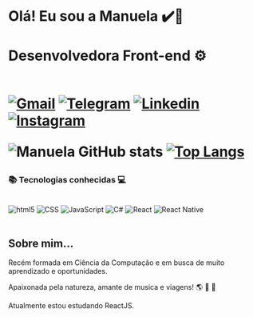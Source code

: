 <h1> Olá! Eu sou a Manuela ✔️🤪
<br>
<br>
 Desenvolvedora Front-end ⚙️
<br>
<br>

[![Gmail](https://img.shields.io/badge/Gmail-D14836?style=for-the-badge&logo=gmail&logoColor=white)](manucosta002@gmail.com
)
[![Telegram](https://img.shields.io/badge/Telegram-2CA5E0?style=for-the-badge&logo=telegram&logoColor=white)](https://t.me/manucosta002)
[![Linkedin](	https://img.shields.io/badge/LinkedIn-0077B5?style=for-the-badge&logo=linkedin&logoColor=white)](https://www.linkedin.com/in/manuela-costa-502b6a207/)
[![Instagram](https://img.shields.io/badge/Instagram-E4405F?style=for-the-badge&logo=instagram&logoColor=white)](https://www.instagram.com/manucosta.002/)

![Manuela GitHub stats](https://github-readme-stats.vercel.app/api?username=manucosta002&show_icons=true&theme=gruvbox)
[![Top Langs](https://github-readme-stats.vercel.app/api/top-langs/?username=manucosta002)](https://github.com/manucosta002/github-readme-stats)

### 📚 Tecnologias conhecidas 💻

<div style="display: inline_block"><br/>
<img align="center" alt="html5" src="https://img.shields.io/badge/HTML5-E34F26?style=for-the-badge&logo=html5&logoColor=white"/>
<img align="center" alt="CSS" src="https://img.shields.io/badge/CSS-239120?&style=for-the-badge&logo=css3&logoColor=white"/>
<img align="center" alt="JavaScript" src="https://img.shields.io/badge/JavaScript-F7DF1E?style=for-the-badge&logo=javascript&logoColor=black"/>
<img align="center" alt="C#" src="https://img.shields.io/badge/C%23-239120?style=for-the-badge&logo=c-sharp&logoColor=white"/>

<img align="center" alt="React" src="https://img.shields.io/badge/React-20232A?style=for-the-badge&logo=react&logoColor=61DAFB"/>
<img align="center" alt="React Native" src="https://img.shields.io/badge/React_Native-20232A?style=for-the-badge&logo=react&logoColor=61DAFB"/>


<br>
<br>

## Sobre mim...

Recém formada em Ciência da Computação e em busca de muito aprendizado e oportunidades.

Apaixonada pela natureza, amante de musica e viagens! 🌎 🍂 🛫


Atualmente estou estudando ReactJS. 
